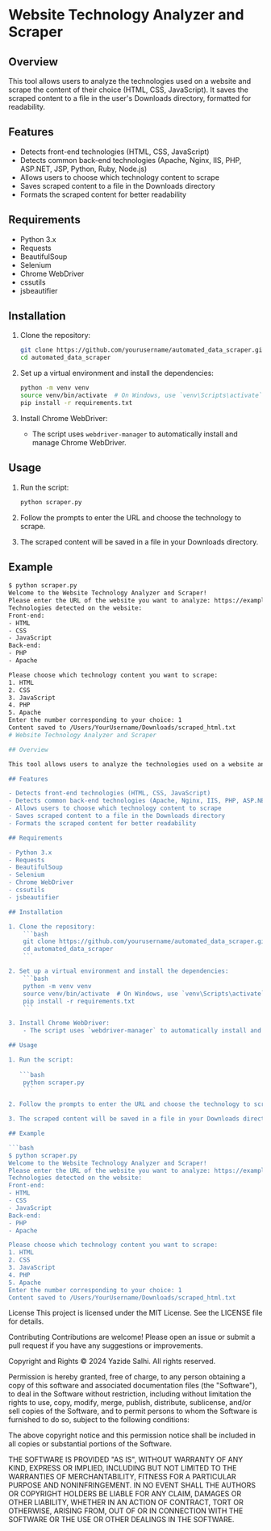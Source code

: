 # Website Technology Analyzer and Scraper

## Overview

This tool allows users to analyze the technologies used on a website and scrape the content of their choice (HTML, CSS, JavaScript). It saves the scraped content to a file in the user's Downloads directory, formatted for readability.

## Features

- Detects front-end technologies (HTML, CSS, JavaScript)
- Detects common back-end technologies (Apache, Nginx, IIS, PHP, ASP.NET, JSP, Python, Ruby, Node.js)
- Allows users to choose which technology content to scrape
- Saves scraped content to a file in the Downloads directory
- Formats the scraped content for better readability

## Requirements

- Python 3.x
- Requests
- BeautifulSoup
- Selenium
- Chrome WebDriver
- cssutils
- jsbeautifier

## Installation

1. Clone the repository:
    ```bash
    git clone https://github.com/yourusername/automated_data_scraper.git
    cd automated_data_scraper
    ```

2. Set up a virtual environment and install the dependencies:
    ```bash
    python -m venv venv
    source venv/bin/activate  # On Windows, use `venv\Scripts\activate`
    pip install -r requirements.txt
    ```

3. Install Chrome WebDriver:
    - The script uses `webdriver-manager` to automatically install and manage Chrome WebDriver.

## Usage

1. Run the script:
    ```bash
    python scraper.py
    ```

2. Follow the prompts to enter the URL and choose the technology to scrape.

3. The scraped content will be saved in a file in your Downloads directory.

## Example

```bash
$ python scraper.py
Welcome to the Website Technology Analyzer and Scraper!
Please enter the URL of the website you want to analyze: https://example.com
Technologies detected on the website:
Front-end:
- HTML
- CSS
- JavaScript
Back-end:
- PHP
- Apache

Please choose which technology content you want to scrape:
1. HTML
2. CSS
3. JavaScript
4. PHP
5. Apache
Enter the number corresponding to your choice: 1
Content saved to /Users/YourUsername/Downloads/scraped_html.txt
# Website Technology Analyzer and Scraper

## Overview

This tool allows users to analyze the technologies used on a website and scrape the content of their choice (HTML, CSS, JavaScript). It saves the scraped content to a file in the user's Downloads directory, formatted for readability.

## Features

- Detects front-end technologies (HTML, CSS, JavaScript)
- Detects common back-end technologies (Apache, Nginx, IIS, PHP, ASP.NET, JSP, Python, Ruby, Node.js)
- Allows users to choose which technology content to scrape
- Saves scraped content to a file in the Downloads directory
- Formats the scraped content for better readability

## Requirements

- Python 3.x
- Requests
- BeautifulSoup
- Selenium
- Chrome WebDriver
- cssutils
- jsbeautifier

## Installation

1. Clone the repository:
    ```bash
    git clone https://github.com/yourusername/automated_data_scraper.git
    cd automated_data_scraper
    ```

2. Set up a virtual environment and install the dependencies:
    ```bash
    python -m venv venv
    source venv/bin/activate  # On Windows, use `venv\Scripts\activate`
    pip install -r requirements.txt
    ```

3. Install Chrome WebDriver:
    - The script uses `webdriver-manager` to automatically install and manage Chrome WebDriver.

## Usage

1. Run the script:
   
   ```bash
    python scraper.py
    ```

2. Follow the prompts to enter the URL and choose the technology to scrape.

3. The scraped content will be saved in a file in your Downloads directory.

## Example

```bash
$ python scraper.py
Welcome to the Website Technology Analyzer and Scraper!
Please enter the URL of the website you want to analyze: https://example.com
Technologies detected on the website:
Front-end:
- HTML
- CSS
- JavaScript
Back-end:
- PHP
- Apache

Please choose which technology content you want to scrape:
1. HTML
2. CSS
3. JavaScript
4. PHP
5. Apache
Enter the number corresponding to your choice: 1
Content saved to /Users/YourUsername/Downloads/scraped_html.txt
```

License
This project is licensed under the MIT License. See the LICENSE file for details.

Contributing
Contributions are welcome! Please open an issue or submit a pull request if you have any suggestions or improvements.

Copyright and Rights
© 2024 Yazide Salhi. All rights reserved.

Permission is hereby granted, free of charge, to any person obtaining a copy of this software and associated documentation files (the "Software"), to deal in the Software without restriction, including without limitation the rights to use, copy, modify, merge, publish, distribute, sublicense, and/or sell copies of the Software, and to permit persons to whom the Software is furnished to do so, subject to the following conditions:

The above copyright notice and this permission notice shall be included in all copies or substantial portions of the Software.

THE SOFTWARE IS PROVIDED "AS IS", WITHOUT WARRANTY OF ANY KIND, EXPRESS OR IMPLIED, INCLUDING BUT NOT LIMITED TO THE WARRANTIES OF MERCHANTABILITY, FITNESS FOR A PARTICULAR PURPOSE AND NONINFRINGEMENT. IN NO EVENT SHALL THE AUTHORS OR COPYRIGHT HOLDERS BE LIABLE FOR ANY CLAIM, DAMAGES OR OTHER LIABILITY, WHETHER IN AN ACTION OF CONTRACT, TORT OR OTHERWISE, ARISING FROM, OUT OF OR IN CONNECTION WITH THE SOFTWARE OR THE USE OR OTHER DEALINGS IN THE SOFTWARE.

